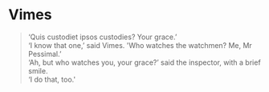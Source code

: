 # Vimes

> ‘Quis custodiet ipsos custodies? Your grace.’ \
> ‘I know that one,’ said Vimes. 'Who watches the watchmen? Me, Mr Pessimal.’ \
> ‘Ah, but who watches you, your grace?’ said the inspector, with a brief smile. \
> ‘I do that, too.'
